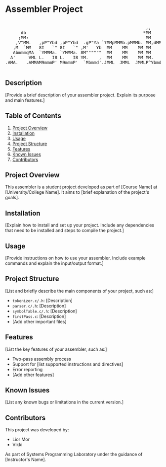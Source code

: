 # Assembler Project
<pre>                                                                                    
                                                      ,,        ,,                  
      db                                             *MM      `7MM                  
     ;MM:                                             MM        MM                  
    ,V^MM.   ,pP"Ybd ,pP"Ybd  .gP"Ya `7MMpMMMb.pMMMb. MM,dMMb.  MM  .gP"Ya `7Mb,od8 
   ,M  `MM   8I   `" 8I   `" ,M'   Yb  MM    MM    MM MM    `Mb MM ,M'   Yb  MM' "' 
   AbmmmqMA  `YMMMa. `YMMMa. 8M""""""  MM    MM    MM MM     M8 MM 8M""""""  MM     
  A'     VML L.   I8 L.   I8 YM.    ,  MM    MM    MM MM.   ,M9 MM YM.    ,  MM     
.AMA.   .AMMAM9mmmP' M9mmmP'  `Mbmmd'.JMML  JMML  JMMLP^YbmdP'.JMML.`Mbmmd'.JMML.   
                                                                                                                                                  
</pre>                                                                     

## Description
[Provide a brief description of your assembler project. Explain its purpose and main features.]

## Table of Contents
1. [Project Overview](#project-overview)
2. [Installation](#installation)
3. [Usage](#usage)
4. [Project Structure](#project-structure)
5. [Features](#features)
6. [Known Issues](#known-issues)
7. [Contributors](#contributors)

## Project Overview
This assembler is a student project developed as part of [Course Name] at [University/College Name]. It aims to [brief explanation of the project's goals].

## Installation
[Explain how to install and set up your project. Include any dependencies that need to be installed and steps to compile the project.]

## Usage
[Provide instructions on how to use your assembler. Include example commands and explain the input/output format.]

## Project Structure
[List and briefly describe the main components of your project, such as:]
- `tokenizer.c/.h`: [Description]
- `parser.c/.h`: [Description]
- `symbolTable.c/.h`: [Description]
- `firstPass.c`: [Description]
- [Add other important files]

## Features
[List the key features of your assembler, such as:]
- Two-pass assembly process
- Support for [list supported instructions and directives]
- Error reporting
- [Add other features]

## Known Issues
[List any known bugs or limitations in the current version.]

## Contributors
This project was developed by:
- Lior Mor
- Vikki

As part of Systems Programming Laboratory under the guidance of [Instructor's Name].
